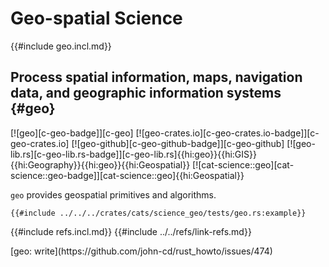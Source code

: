 # Geo-spatial Science

{{#include geo.incl.md}}

## Process spatial information, maps, navigation data, and geographic information systems {#geo}

[![geo][c-geo-badge]][c-geo] [![geo-crates.io][c-geo-crates.io-badge]][c-geo-crates.io] [![geo-github][c-geo-github-badge]][c-geo-github] [![geo-lib.rs][c-geo-lib.rs-badge]][c-geo-lib.rs]{{hi:geo}}{{hi:GIS}}{{hi:Geography}}{{hi:geo}}{{hi:Geospatial}} [![cat-science::geo][cat-science::geo-badge]][cat-science::geo]{{hi:Geospatial}}

`geo` provides geospatial primitives and algorithms.

```rust,editable
{{#include ../../../crates/cats/science_geo/tests/geo.rs:example}}
```

{{#include refs.incl.md}}
{{#include ../../refs/link-refs.md}}

<div class="hidden">
[geo: write](https://github.com/john-cd/rust_howto/issues/474)
</div>
